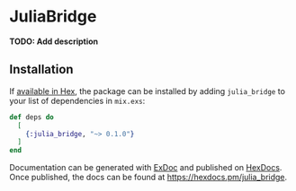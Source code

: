 # JuliaBridge

**TODO: Add description**

## Installation

If [available in Hex](https://hex.pm/docs/publish), the package can be installed
by adding `julia_bridge` to your list of dependencies in `mix.exs`:

```elixir
def deps do
  [
    {:julia_bridge, "~> 0.1.0"}
  ]
end
```

Documentation can be generated with [ExDoc](https://github.com/elixir-lang/ex_doc)
and published on [HexDocs](https://hexdocs.pm). Once published, the docs can
be found at <https://hexdocs.pm/julia_bridge>.

